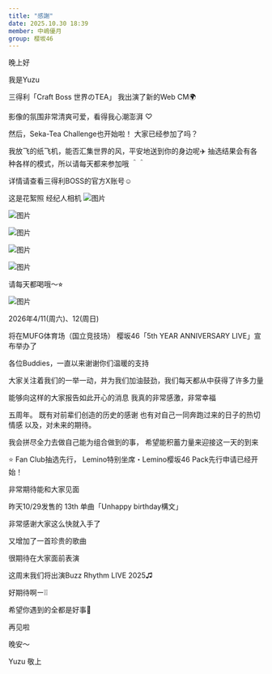 ```yaml
---
title: "感謝"
date: 2025.10.30 18:39
member: 中嶋優月
group: 樱坂46
---
```


晚上好


我是Yuzu





三得利「Craft Boss 世界のTEA」
我出演了新的Web CM🌍


影像的氛围非常清爽可爱，看得我心潮澎湃 ♡


然后，Seka-Tea Challenge也开始啦！
大家已经参加了吗？

我放飞的纸飞机，能否汇集世界的风，平安地送到你的身边呢✈️
抽选结果会有各种各样的模式，所以请每天都来参加哦 ＾＾


详情请查看三得利BOSS的官方X账号☺︎










这是花絮照
经纪人相机
![图片](https://sakurazaka46.com/files/14/diary/s46/blog/moblog/202510/mobK0V1d1.jpg)

![图片](https://sakurazaka46.com/files/14/diary/s46/blog/moblog/202510/mobmzQCoy.jpg)

![图片](https://sakurazaka46.com/files/14/diary/s46/blog/moblog/202510/mobAWWCgM.jpg)

![图片](https://sakurazaka46.com/files/14/diary/s46/blog/moblog/202510/mob2geyk9.jpg)

![图片](https://sakurazaka46.com/files/14/diary/s46/blog/moblog/202510/mobRxv8wr.jpg)


请每天都喝哦〜⭐︎


![图片](https://sakurazaka46.com/files/14/diary/s46/blog/moblog/202510/mobCWvE9k.jpg)


















2026年4/11(周六)、12(周日)

将在MUFG体育场（国立竞技场）
樱坂46「5th YEAR ANNIVERSARY LIVE」宣布举办了



各位Buddies，一直以来谢谢你们温暖的支持

大家关注着我们的一举一动，并为我们加油鼓劲，我们每天都从中获得了许多力量



能够向这样的大家报告如此开心的消息
我真的非常感激，非常幸福








五周年。
既有对前辈们创造的历史的感谢
也有对自己一同奔跑过来的日子的热切情感
以及，对未来的期待。


我会拼尽全力去做自己能为组合做到的事，
希望能积蓄力量来迎接这一天的到来




⭐️
Fan Club抽选先行，
Lemino特别坐席・Lemino樱坂46 Pack先行申请已经开始！

非常期待能和大家见面












昨天10/29发售的
13th 单曲「Unhappy birthday構文」

非常感谢大家这么快就入手了

又增加了一首珍贵的歌曲

很期待在大家面前表演









这周末我们将出演Buzz Rhythm LIVE 2025♫

好期待啊ー❕❕






希望你遇到的全都是好事🌻

再见啦

晚安〜





Yuzu 敬上